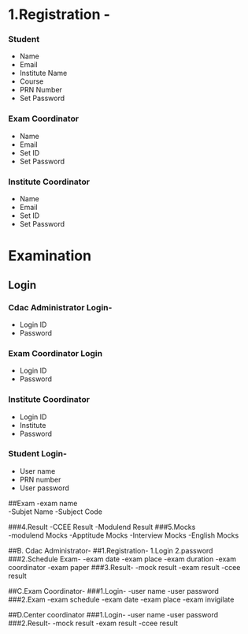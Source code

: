 				
# 1.Registration -
### Student
- Name
- Email
- Institute Name
- Course
- PRN Number
- Set Password
### Exam Coordinator
- Name
- Email
- Set ID
- Set Password
### Institute Coordinator
- Name
- Email
- Set ID
- Set Password
# Examination 
## Login
### Cdac Administrator Login-
- Login ID
- Password
### Exam Coordinator Login
- Login ID
- Password
### Institute Coordinator
- Login ID
- Institute
- Password
### Student Login-
- User name
- PRN number
- User password

##Exam
		  	-exam name   
			-Subjet Name 
			-Subject Code
		    				
			
###4.Result
			-CCEE Result
			-Modulend Result
###5.Mocks    
			-modulend Mocks
			-Apptitude Mocks
			-Interview Mocks
			-English Mocks
	
         
			
	
##B. Cdac Administrator-
##1.Registration-
	1.Login
	2.password
###2.Schedule Exam-
        -exam date
	-exam place
	-exam duration
        -exam coordinator
	-exam paper
 ###3.Result-
         -mock result
	 -exam result
         -ccee result

 ##C.Exam Coordinator-
 ###1.Login-
       -user name
	-user password
 ###2.Exam
       -exam schedule
       -exam date 
       -exam place
       -exam invigilate
       
##D.Center coordinator
###1.Login-
	-user name
	-user password
###2.Result- 
	 -mock result
	 -exam result
         -ccee result
